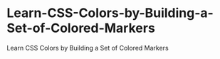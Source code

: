 # Learn-CSS-Colors-by-Building-a-Set-of-Colored-Markers
Learn CSS Colors by Building a Set of Colored Markers
